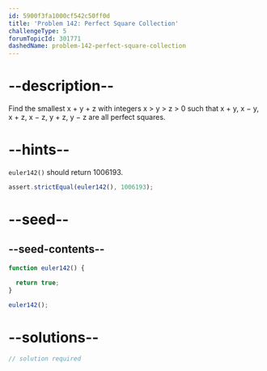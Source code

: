 ```yaml
---
id: 5900f3fa1000cf542c50ff0d
title: 'Problem 142: Perfect Square Collection'
challengeType: 5
forumTopicId: 301771
dashedName: problem-142-perfect-square-collection
---
```


# --description--

Find the smallest x + y + z with integers x > y > z > 0 such that x + y, x − y, x + z, x − z, y + z, y − z are all perfect squares.

# --hints--

`euler142()` should return 1006193.

```js
assert.strictEqual(euler142(), 1006193);
```

# --seed--

## --seed-contents--

```js
function euler142() {

  return true;
}

euler142();
```

# --solutions--

```js
// solution required
```